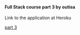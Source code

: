 #### Full Stack course part 3 by outisa

Link to the application at Heroku

[part 3](https://shielded-lowlands-63797.herokuapp.com/)
